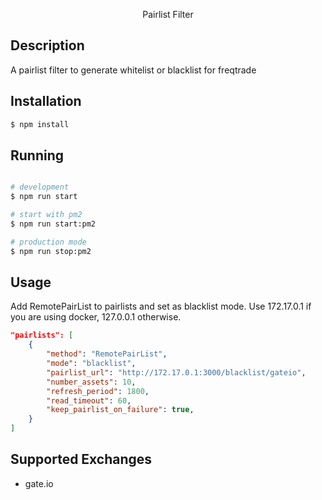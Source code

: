 <p align="center">
  <span>Pairlist Filter</span>
</p>

## Description

A pairlist filter to generate whitelist or blacklist for freqtrade

## Installation

```bash
$ npm install
```

## Running

```bash

# development
$ npm run start

# start with pm2
$ npm run start:pm2

# production mode
$ npm run stop:pm2

```

## Usage

Add RemotePairList to pairlists and set as blacklist mode.
Use 172.17.0.1 if you are using docker, 127.0.0.1 otherwise.

```json
"pairlists": [
    {
        "method": "RemotePairList",
        "mode": "blacklist",
        "pairlist_url": "http://172.17.0.1:3000/blacklist/gateio",
        "number_assets": 10,
        "refresh_period": 1800,
        "read_timeout": 60,
        "keep_pairlist_on_failure": true,
    }
]
```

## Supported Exchanges

- gate.io
